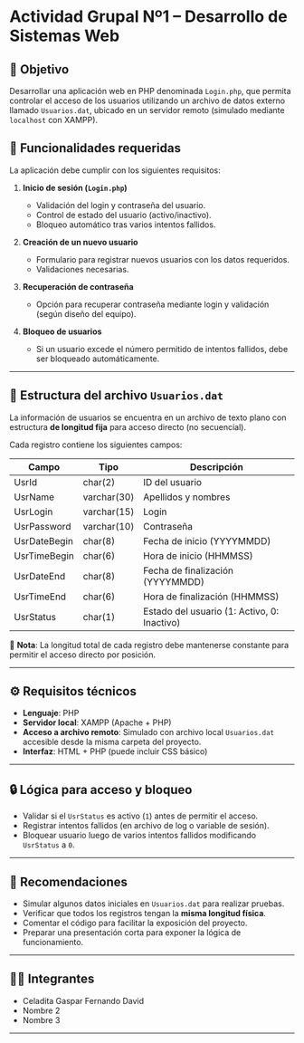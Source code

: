 # Actividad Grupal Nº1 – Desarrollo de Sistemas Web

## 📌 Objetivo

Desarrollar una aplicación web en PHP denominada `Login.php`, que permita controlar el acceso de los usuarios utilizando un archivo de datos externo llamado `Usuarios.dat`, ubicado en un servidor remoto (simulado mediante `localhost` con XAMPP).

## 🧩 Funcionalidades requeridas

La aplicación debe cumplir con los siguientes requisitos:

1. **Inicio de sesión (`Login.php`)**
   - Validación del login y contraseña del usuario.
   - Control de estado del usuario (activo/inactivo).
   - Bloqueo automático tras varios intentos fallidos.

2. **Creación de un nuevo usuario**
   - Formulario para registrar nuevos usuarios con los datos requeridos.
   - Validaciones necesarias.

3. **Recuperación de contraseña**
   - Opción para recuperar contraseña mediante login y validación (según diseño del equipo).

4. **Bloqueo de usuarios**
   - Si un usuario excede el número permitido de intentos fallidos, debe ser bloqueado automáticamente.

---

## 📁 Estructura del archivo `Usuarios.dat`

La información de usuarios se encuentra en un archivo de texto plano con estructura **de longitud fija** para acceso directo (no secuencial).

Cada registro contiene los siguientes campos:

| Campo          | Tipo         | Descripción                        |
|----------------|--------------|------------------------------------|
| UsrId          | char(2)      | ID del usuario                     |
| UsrName        | varchar(30)  | Apellidos y nombres                |
| UsrLogin       | varchar(15)  | Login                              |
| UsrPassword    | varchar(10)  | Contraseña                         |
| UsrDateBegin   | char(8)      | Fecha de inicio (YYYYMMDD)         |
| UsrTimeBegin   | char(6)      | Hora de inicio (HHMMSS)            |
| UsrDateEnd     | char(8)      | Fecha de finalización (YYYYMMDD)   |
| UsrTimeEnd     | char(6)      | Hora de finalización (HHMMSS)      |
| UsrStatus      | char(1)      | Estado del usuario (1: Activo, 0: Inactivo) |

📌 **Nota**: La longitud total de cada registro debe mantenerse constante para permitir el acceso directo por posición.

---

## ⚙️ Requisitos técnicos

- **Lenguaje**: PHP
- **Servidor local**: XAMPP (Apache + PHP)
- **Acceso a archivo remoto**: Simulado con archivo local `Usuarios.dat` accesible desde la misma carpeta del proyecto.
- **Interfaz**: HTML + PHP (puede incluir CSS básico)

---

## 🔒 Lógica para acceso y bloqueo

- Validar si el `UsrStatus` es activo (`1`) antes de permitir el acceso.
- Registrar intentos fallidos (en archivo de log o variable de sesión).
- Bloquear usuario luego de varios intentos fallidos modificando `UsrStatus` a `0`.

---

## 🧠 Recomendaciones

- Simular algunos datos iniciales en `Usuarios.dat` para realizar pruebas.
- Verificar que todos los registros tengan la **misma longitud física**.
- Comentar el código para facilitar la exposición del proyecto.
- Preparar una presentación corta para exponer la lógica de funcionamiento.

---

## 👨‍💻 Integrantes

- Celadita Gaspar Fernando David
- Nombre 2
- Nombre 3

---

